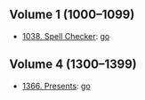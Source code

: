 ## Volume 1 (1000–1099)
- [1038. Spell Checker](https://acm.timus.ru/problem.aspx?num=1038): [go](1038/go/main.go)

## Volume 4 (1300–1399)
- [1366. Presents](https://acm.timus.ru/problem.aspx?num=1366): [go](1366/go/main.go)

